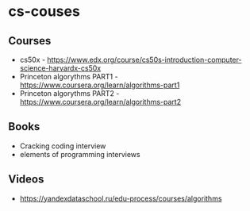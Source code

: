 # cs-couses

## Courses

- cs50x - https://www.edx.org/course/cs50s-introduction-computer-science-harvardx-cs50x
- Princeton algorythms PART1 - https://www.coursera.org/learn/algorithms-part1
- Princeton algorythms PART2 - https://www.coursera.org/learn/algorithms-part2

## Books

- Cracking coding interview
- elements of programming interviews

## Videos

-  https://yandexdataschool.ru/edu-process/courses/algorithms
